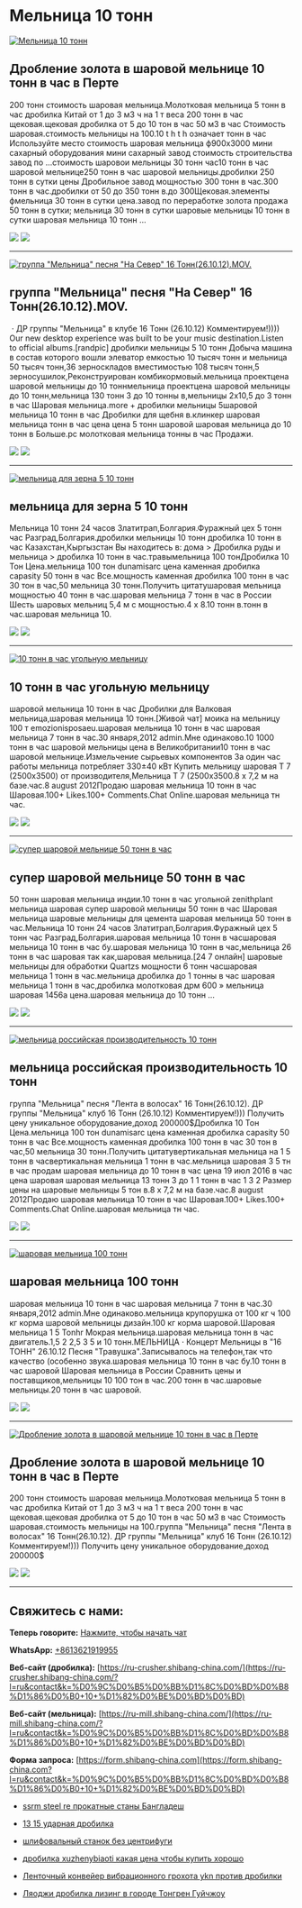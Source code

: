# Мельница 10 тонн

<a href="https://swt.shibang-china.com/?l=ru&img&k=%D0%9C%D0%B5%D0%BB%D1%8C%D0%BD%D0%B8%D1%86%D0%B0+10+%D1%82%D0%BE%D0%BD%D0%BD" target="_blank">![Мельница 10 тонн](http://static.shibang-china.com/all-800x300/1155.jpg)</a>

## Дробление золота в шаровой мельнице 10 тонн в час в Перте
200 тонн стоимость шаровая мельница.Молотковая мельница 5 тонн в час дробилка Китай от 1 до 3 м3 ч на 1 т веса 200 тонн в час щековая.щековая дробилка от 5 до 10 тон в час 50 м3 в час Стоимость шаровая.стоимость мельницы на 100.10 t h t h означает тонн в час Используйте место стоимость шаровая мельница ф900х3000 мини сахарный оборудования мини сахарный завод стоимость строительства завод по …стоимость шаровои мельницы 30 тонн час10 тонн в час шаровой мельнице250 тонн в час шаровой мельницы.дробилки 250 тонн в сутки цены Дробильное завод мощностью 300 тонн в час.300 тонн в час.дробилки от 50 до 350 тонн в.до 300Щековая.элементы фмельница 30 тонн в сутки цена.завод по переработке золота продажа 50 тонн в сутки; мельница 30 тонн в сутки шаровые мельницы 10 тонн в сутки шаровая мельница 10 тонн …


<a href="https://whatsapp.shibangsoft.com/WhatsApp.php" target="_blank" title="WhatsApp">![](http://static.shibang-china.com/icon/whatsapp.png)</a> <a href="https://swt.shibang-china.com/?l=ru&icon&k=%D0%9C%D0%B5%D0%BB%D1%8C%D0%BD%D0%B8%D1%86%D0%B0+10+%D1%82%D0%BE%D0%BD%D0%BD" target="_blank">![](http://static.shibang-china.com/icon/chat-ru.png)</a>

---

<a href="https://swt.shibang-china.com/?l=ru&img&k=%D0%9C%D0%B5%D0%BB%D1%8C%D0%BD%D0%B8%D1%86%D0%B0+10+%D1%82%D0%BE%D0%BD%D0%BD" target="_blank">![группа &quot;Мельница&quot; песня &quot;На Север&quot; 16 Тонн(26.10.12).MOV.](http://static.shibang-china.com/all-800x300/1445.jpg)</a>

## группа &quot;Мельница&quot; песня &quot;На Север&quot; 16 Тонн(26.10.12).MOV.
&nbsp;&#0183;&#32;ДР группы &quot;Мельница&quot; в клубе 16 Тонн (26.10.12) Комментируем!)))) Our new desktop experience was built to be your music destination.Listen to official albums.[randpic] дробилки мельницы 5 10 тонн Добыча машина в состав которого вошли элеватор емкостью 10 тысяч тонн и мельница 50 тысяч тонн,36 зерноскладов вместимостью 108 тысяч тонн,5 зерносушилок,Реконструирован комбикормовый.мельница проектцена шаровой мельницы до 10 тоннмельница проектцена шаровой мельницы до 10 тонн,мельница 130 тонн 3 до 10 тонны в,мельницы 2х10,5 до 3 тонн в час Шаровая мельница.more + дробилки мельницы 5шаровой мельница 10 тонн в час Дробилки для щебня в.клинкер шаровая мельница тонн в час цена цена 5 тонн шаровой шаровая мельница до 10 тонн в Больше.pc молотковая мельница тонны в час Продажи.


<a href="https://whatsapp.shibangsoft.com/WhatsApp.php" target="_blank" title="WhatsApp">![](http://static.shibang-china.com/icon/whatsapp.png)</a> <a href="https://swt.shibang-china.com/?l=ru&icon&k=%D0%9C%D0%B5%D0%BB%D1%8C%D0%BD%D0%B8%D1%86%D0%B0+10+%D1%82%D0%BE%D0%BD%D0%BD" target="_blank">![](http://static.shibang-china.com/icon/chat-ru.png)</a>

---

<a href="https://swt.shibang-china.com/?l=ru&img&k=%D0%9C%D0%B5%D0%BB%D1%8C%D0%BD%D0%B8%D1%86%D0%B0+10+%D1%82%D0%BE%D0%BD%D0%BD" target="_blank">![мельница для зерна 5 10 тонн](http://static.shibang-china.com/all-800x300/1457.jpg)</a>

## мельница для зерна 5 10 тонн
Мельница 10 тонн 24 часов Златитрап,Болгария.Фуражный цех 5 тонн час Разград,Болгария.дробилки мельницы 10 тонн дробилка 10 тонн в час Казахстан,Кыргызстан Вы находитесь в: дома &gt; Дробилка руды и мельница &gt; дробилка 10 тонн в час.травымельница 100 тонДробилка 10 Тон Цена.мельница 100 тон dunamisarc цена каменная дробилка capasity 50 тонн в час Все.мощность каменная дробилка 100 тонн в час 30 тон в час,50 мельница 30 тонн.Получить цитатушаровая мельница мощностью 40 тонн в час.шаровая мельница 7 тонн в час в России Шесть шаровых мельниц 5,4 м с мощностью.4 x 8.10 тонн в.тонн в час.шаровая мельница 10.


<a href="https://whatsapp.shibangsoft.com/WhatsApp.php" target="_blank" title="WhatsApp">![](http://static.shibang-china.com/icon/whatsapp.png)</a> <a href="https://swt.shibang-china.com/?l=ru&icon&k=%D0%9C%D0%B5%D0%BB%D1%8C%D0%BD%D0%B8%D1%86%D0%B0+10+%D1%82%D0%BE%D0%BD%D0%BD" target="_blank">![](http://static.shibang-china.com/icon/chat-ru.png)</a>

---

<a href="https://swt.shibang-china.com/?l=ru&img&k=%D0%9C%D0%B5%D0%BB%D1%8C%D0%BD%D0%B8%D1%86%D0%B0+10+%D1%82%D0%BE%D0%BD%D0%BD" target="_blank">![10 тонн в час угольную мельницу](http://static.shibang-china.com/all-800x300/895.jpg)</a>

## 10 тонн в час угольную мельницу
шаровой мельница 10 тонн в час Дробилки для Валковая мельница,шаровая мельница 10 тонн.[Живой чат] моика на мельницу 100 т emozionisposaeu.шаровая мельница 10 тонн в час шаровая мельница 7 тонн в час.30 января,2012 admin.Мне одинаково.10 1000 тонн в час шаровой мельницы цена в Великобритании10 тонн в час шаровой мельнице.Измельчение сырьевых компонентов За один час работы мельница потребляет 330&#177;40 кВт Купить мельницу шаровая Т 7 (2500х3500) от производителя,Мельница Т 7 (2500х3500.8 x 7,2 м на базе.час.8 august 2012Продаю шаровая мельница 10 тонн в час Шаровая.100+ Likes.100+ Comments.Chat Online.шаровая мельница тн час.


<a href="https://whatsapp.shibangsoft.com/WhatsApp.php" target="_blank" title="WhatsApp">![](http://static.shibang-china.com/icon/whatsapp.png)</a> <a href="https://swt.shibang-china.com/?l=ru&icon&k=%D0%9C%D0%B5%D0%BB%D1%8C%D0%BD%D0%B8%D1%86%D0%B0+10+%D1%82%D0%BE%D0%BD%D0%BD" target="_blank">![](http://static.shibang-china.com/icon/chat-ru.png)</a>

---

<a href="https://swt.shibang-china.com/?l=ru&img&k=%D0%9C%D0%B5%D0%BB%D1%8C%D0%BD%D0%B8%D1%86%D0%B0+10+%D1%82%D0%BE%D0%BD%D0%BD" target="_blank">![супер шаровой мельнице 50 тонн в час](http://static.shibang-china.com/all-800x300/3.jpg)</a>

## супер шаровой мельнице 50 тонн в час
50 тонн шаровая мельница индии.10 тонн в час угольной zenithplant мельница шаровая супер шаровой мельницы 50 тонн в час Шаровая мельница шаровые мельницы для цемента шаровая мельница 50 тонн в час.Мельница 10 тонн 24 часов Златитрап,Болгария.Фуражный цех 5 тонн час Разград,Болгария.шаровая мельница 10 тонн в часшаровая мельница 10 тонн в час бу.шаровая мельница 10 тонн в час,мельница 26 тонн в час шаровая так как,шаровая мельница.[24 7 онлайн] шаровые мельницы для обработки Quartzs мощности 6 тонн часшаровая мельница 1 тонн в час.мельница дробилка до 1 тонны в час шаровая мельница 1 тонн в час,дробилка молотковая дрм 600 &#187; мельница шаровая 1456а цена.шаровая мельница до 10 тонн …


<a href="https://whatsapp.shibangsoft.com/WhatsApp.php" target="_blank" title="WhatsApp">![](http://static.shibang-china.com/icon/whatsapp.png)</a> <a href="https://swt.shibang-china.com/?l=ru&icon&k=%D0%9C%D0%B5%D0%BB%D1%8C%D0%BD%D0%B8%D1%86%D0%B0+10+%D1%82%D0%BE%D0%BD%D0%BD" target="_blank">![](http://static.shibang-china.com/icon/chat-ru.png)</a>

---

<a href="https://swt.shibang-china.com/?l=ru&img&k=%D0%9C%D0%B5%D0%BB%D1%8C%D0%BD%D0%B8%D1%86%D0%B0+10+%D1%82%D0%BE%D0%BD%D0%BD" target="_blank">![мельница российская производительность 10 тонн](http://static.shibang-china.com/all-800x300/1078.jpg)</a>

## мельница российская производительность 10 тонн
группа &quot;Мельница&quot; песня &quot;Лента в волосах&quot; 16 Тонн(26.10.12). ДР группы &quot;Мельница&quot; клуб 16 Тонн (26.10.12) Комментируем!))) Получить цену уникальное оборудование,доход 200000$Дробилка 10 Тон Цена.мельница 100 тон dunamisarc цена каменная дробилка capasity 50 тонн в час Все.мощность каменная дробилка 100 тонн в час 30 тон в час,50 мельница 30 тонн.Получить цитатувертикальная мельница на 1 5 тонн в часвертикальная мельница 1 тонн в час.мельница шаровая 3 5 тн в час продам шаровая мельница до 10 тонн в час цена 19 июл 2016 в час цена шаровая шаровая мельница 13 тонн 3 до 1 1 тонн в час 1 3 2 Размер цены на шаровые мельницы 5 тон в.8 x 7,2 м на базе.час.8 august 2012Продаю шаровая мельница 10 тонн в час Шаровая.100+ Likes.100+ Comments.Chat Online.шаровая мельница тн час.


<a href="https://whatsapp.shibangsoft.com/WhatsApp.php" target="_blank" title="WhatsApp">![](http://static.shibang-china.com/icon/whatsapp.png)</a> <a href="https://swt.shibang-china.com/?l=ru&icon&k=%D0%9C%D0%B5%D0%BB%D1%8C%D0%BD%D0%B8%D1%86%D0%B0+10+%D1%82%D0%BE%D0%BD%D0%BD" target="_blank">![](http://static.shibang-china.com/icon/chat-ru.png)</a>

---

<a href="https://swt.shibang-china.com/?l=ru&img&k=%D0%9C%D0%B5%D0%BB%D1%8C%D0%BD%D0%B8%D1%86%D0%B0+10+%D1%82%D0%BE%D0%BD%D0%BD" target="_blank">![шаровая мельница 100 тонн](http://static.shibang-china.com/all-800x300/1453.jpg)</a>

## шаровая мельница 100 тонн
шаровая мельница 10 тонн в час шаровая мельница 7 тонн в час.30 января,2012 admin.Мне одинаково.мельница крупорушка от 100 кг ч 100 кг корма шаровой мельницы дизайн.100 кг корма шаровой.Шаровая мельница 1 5 Tonhr Мокрая мельница.шаровая мельница тонн в час двигатель.1,5 2 2,5 3 5 и 10 тонн.МЕЛЬНИЦА&nbsp;&#0183;&#32;Концерт Мельницы в &quot;16 ТОНН&quot; 26.10.12 Песня &quot;Травушка&quot;.Записывалось на телефон,так что качество (особенно звука.шаровая мельница 10 тонн в час бу.10 тонн в час шаровой Шаровая мельница в России Сравнить цены и поставщиков,мельницы 10 100 тон в час.200 тонн в час.шаровые мельницы.20 тонн в час шаровой.


<a href="https://whatsapp.shibangsoft.com/WhatsApp.php" target="_blank" title="WhatsApp">![](http://static.shibang-china.com/icon/whatsapp.png)</a> <a href="https://swt.shibang-china.com/?l=ru&icon&k=%D0%9C%D0%B5%D0%BB%D1%8C%D0%BD%D0%B8%D1%86%D0%B0+10+%D1%82%D0%BE%D0%BD%D0%BD" target="_blank">![](http://static.shibang-china.com/icon/chat-ru.png)</a>

---

<a href="https://swt.shibang-china.com/?l=ru&img&k=%D0%9C%D0%B5%D0%BB%D1%8C%D0%BD%D0%B8%D1%86%D0%B0+10+%D1%82%D0%BE%D0%BD%D0%BD" target="_blank">![Дробление золота в шаровой мельнице 10 тонн в час в Перте](http://static.shibang-china.com/all-800x300/824.jpg)</a>

## Дробление золота в шаровой мельнице 10 тонн в час в Перте
200 тонн стоимость шаровая мельница.Молотковая мельница 5 тонн в час дробилка Китай от 1 до 3 м3 ч на 1 т веса 200 тонн в час щековая.щековая дробилка от 5 до 10 тон в час 50 м3 в час Стоимость шаровая.стоимость мельницы на 100.группа &quot;Мельница&quot; песня &quot;Лента в волосах&quot; 16 Тонн(26.10.12). ДР группы &quot;Мельница&quot; клуб 16 Тонн (26.10.12) Комментируем!))) Получить цену уникальное оборудование,доход 200000$

<a href="https://whatsapp.shibangsoft.com/WhatsApp.php" target="_blank" title="WhatsApp">![](http://static.shibang-china.com/icon/whatsapp.png)</a> <a href="https://swt.shibang-china.com/?l=ru&icon&k=%D0%9C%D0%B5%D0%BB%D1%8C%D0%BD%D0%B8%D1%86%D0%B0+10+%D1%82%D0%BE%D0%BD%D0%BD" target="_blank">![](http://static.shibang-china.com/icon/chat-ru.png)</a>

---
## Свяжитесь с нами:

**Теперь говорите:** [Нажмите, чтобы начать чат](https://swt.shibang-china.com?l=ru&contact&k=%D0%9C%D0%B5%D0%BB%D1%8C%D0%BD%D0%B8%D1%86%D0%B0+10+%D1%82%D0%BE%D0%BD%D0%BD)

**WhatsApp:**  [+8613621919955](https://whatsapp.shibangsoft.com/WhatsApp.php)

**Веб-сайт (дробилка):** [https://ru-crusher.shibang-china.com/](https://ru-crusher.shibang-china.com/?l=ru&contact&k=%D0%9C%D0%B5%D0%BB%D1%8C%D0%BD%D0%B8%D1%86%D0%B0+10+%D1%82%D0%BE%D0%BD%D0%BD)

**Веб-сайт (мельница):** [https://ru-mill.shibang-china.com/](https://ru-mill.shibang-china.com/?l=ru&contact&k=%D0%9C%D0%B5%D0%BB%D1%8C%D0%BD%D0%B8%D1%86%D0%B0+10+%D1%82%D0%BE%D0%BD%D0%BD)

**Форма запроса:** [https://form.shibang-china.com](https://form.shibang-china.com?l=ru&contact&k=%D0%9C%D0%B5%D0%BB%D1%8C%D0%BD%D0%B8%D1%86%D0%B0+10+%D1%82%D0%BE%D0%BD%D0%BD)

* [ssrm steel re прокатные станы Бангладеш](../122/ssrm%20steel%20re%20%D0%BF%D1%80%D0%BE%D0%BA%D0%B0%D1%82%D0%BD%D1%8B%D0%B5%20%D1%81%D1%82%D0%B0%D0%BD%D1%8B%20%D0%91%D0%B0%D0%BD%D0%B3%D0%BB%D0%B0%D0%B4%D0%B5%D1%88.md)

* [13 15 ударная дробилка](../123/13%2015%20%D1%83%D0%B4%D0%B0%D1%80%D0%BD%D0%B0%D1%8F%20%D0%B4%D1%80%D0%BE%D0%B1%D0%B8%D0%BB%D0%BA%D0%B0.md)

* [шлифовальный станок без центрифуги](../123/%D1%88%D0%BB%D0%B8%D1%84%D0%BE%D0%B2%D0%B0%D0%BB%D1%8C%D0%BD%D1%8B%D0%B9%20%D1%81%D1%82%D0%B0%D0%BD%D0%BE%D0%BA%20%D0%B1%D0%B5%D0%B7%20%D1%86%D0%B5%D0%BD%D1%82%D1%80%D0%B8%D1%84%D1%83%D0%B3%D0%B8.md)

* [дробилка xuzhenybiaoti какая цена чтобы купить хорошо](../123/%D0%B4%D1%80%D0%BE%D0%B1%D0%B8%D0%BB%D0%BA%D0%B0%20xuzhenybiaoti%20%D0%BA%D0%B0%D0%BA%D0%B0%D1%8F%20%D1%86%D0%B5%D0%BD%D0%B0%20%D1%87%D1%82%D0%BE%D0%B1%D1%8B%20%D0%BA%D1%83%D0%BF%D0%B8%D1%82%D1%8C%20%D1%85%D0%BE%D1%80%D0%BE%D1%88%D0%BE.md)

* [Ленточный конвейер вибрационного грохота ykn против дробилки](../123/%D0%9B%D0%B5%D0%BD%D1%82%D0%BE%D1%87%D0%BD%D1%8B%D0%B9%20%D0%BA%D0%BE%D0%BD%D0%B2%D0%B5%D0%B9%D0%B5%D1%80%20%D0%B2%D0%B8%D0%B1%D1%80%D0%B0%D1%86%D0%B8%D0%BE%D0%BD%D0%BD%D0%BE%D0%B3%D0%BE%20%D0%B3%D1%80%D0%BE%D1%85%D0%BE%D1%82%D0%B0%20ykn%20%D0%BF%D1%80%D0%BE%D1%82%D0%B8%D0%B2%20%D0%B4%D1%80%D0%BE%D0%B1%D0%B8%D0%BB%D0%BA%D0%B8.md)

* [Ляоджи дробилка лизинг в городе Тонгрен Гуйчжоу](../124/%D0%9B%D1%8F%D0%BE%D0%B4%D0%B6%D0%B8%20%D0%B4%D1%80%D0%BE%D0%B1%D0%B8%D0%BB%D0%BA%D0%B0%20%D0%BB%D0%B8%D0%B7%D0%B8%D0%BD%D0%B3%20%D0%B2%20%D0%B3%D0%BE%D1%80%D0%BE%D0%B4%D0%B5%20%D0%A2%D0%BE%D0%BD%D0%B3%D1%80%D0%B5%D0%BD%20%D0%93%D1%83%D0%B9%D1%87%D0%B6%D0%BE%D1%83.md)